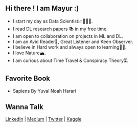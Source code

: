 ## Hi there ! I am Mayur :)

   * I start my day as Data Scientist📈👨🏼‍💼.
   * I read DL research papers 📚 in my free time.
   * I am open to collaboration on projects in ML and DL.
   * I am an Avid Reader📖, Great Listener and Keen Observer.
   * I believe in Hard work and always open to learning✍🏻.
   * I love Nature🏔.
   * I am curious about Time Travel & Conspiracy Theory⏳.
   
## Favorite Book
   * Sapiens By Yuval Noah Harari
    
## Wanna Talk 

 [LinkedIn](http://linkedin.com/in/mayur-jain-ds/) | [Medium](https://medium.com/@mayur87545) | [Twitter](https://twitter.com/mayur__22/) | [Kaggle](https://www.kaggle.com/mayurjain)
